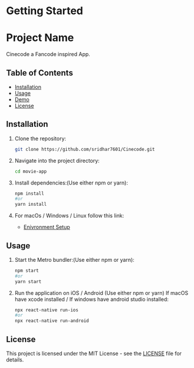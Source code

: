 # Getting Started
# Project Name

Cinecode a Fancode inspired App.

## Table of Contents

- [Installation](#installation)
- [Usage](#usage)
- [Demo](#demo)
- [License](#license)

## Installation

1. Clone the repository:

   ```bash
   git clone https://github.com/sridhar7601/Cinecode.git
2. Navigate into the project directory:

   ```bash
   cd movie-app
3. Install dependencies:(Use either npm or yarn):

   ```bash
   npm install
   #or
   yarn install

4. For macOs / Windows / Linux follow this link:
     - [Enivronment Setup](https://reactnative.dev/docs/environment-setup)

 ## Usage

1. Start the Metro bundler:(Use either npm or yarn):

    ```bash
    npm start
   #or
   yarn start

2. Run the application on iOS / Android (Use either npm or yarn) If macOS have xcode installed / If windows have android studio installed:

    ```bash
    npx react-native run-ios
    #or
    npx react-native run-android


## License

This project is licensed under the MIT License - see the [LICENSE](LICENSE) file for details.
